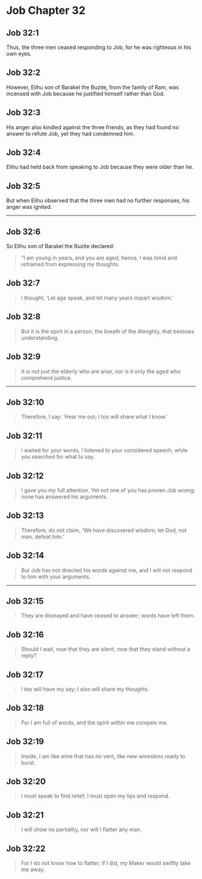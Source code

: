 # Job Chapter 32

## Job 32:1

Thus, the three men ceased responding to Job, for he was righteous in his own eyes.

## Job 32:2

However, Elihu son of Barakel the Buzite, from the family of Ram, was incensed with Job because he justified himself rather than God.

## Job 32:3

His anger also kindled against the three friends, as they had found no answer to refute Job, yet they had condemned him.

## Job 32:4

Elihu had held back from speaking to Job because they were older than he.

## Job 32:5

But when Elihu observed that the three men had no further responses, his anger was ignited.

---

## Job 32:6

So Elihu son of Barakel the Buzite declared:

> “I am young in years, and you are aged;
> hence, I was timid and refrained from expressing my thoughts.

## Job 32:7

> I thought, ‘Let age speak,
> and let many years impart wisdom.’

## Job 32:8

> But it is the spirit in a person,
> the breath of the Almighty, that bestows understanding.

## Job 32:9

> It is not just the elderly who are wise,
> nor is it only the aged who comprehend justice.

---

## Job 32:10

> Therefore, I say: ‘Hear me out;
> I too will share what I know.’

## Job 32:11

> I waited for your words,
> I listened to your considered speech,
> while you searched for what to say.

## Job 32:12

> I gave you my full attention.
> Yet not one of you has proven Job wrong;
> none has answered his arguments.

## Job 32:13

> Therefore, do not claim, ‘We have discovered wisdom;
> let God, not man, defeat him.’

## Job 32:14

> But Job has not directed his words against me,
> and I will not respond to him with your arguments.

---

## Job 32:15

> They are dismayed and have ceased to answer;
> words have left them.

## Job 32:16

> Should I wait, now that they are silent,
> now that they stand without a reply?

## Job 32:17

> I too will have my say;
> I also will share my thoughts.

## Job 32:18

> For I am full of words,
> and the spirit within me compels me.

## Job 32:19

> Inside, I am like wine that has no vent,
> like new wineskins ready to burst.

## Job 32:20

> I must speak to find relief;
> I must open my lips and respond.

## Job 32:21

> I will show no partiality,
> nor will I flatter any man.

## Job 32:22

> For I do not know how to flatter;
> if I did, my Maker would swiftly take me away.
